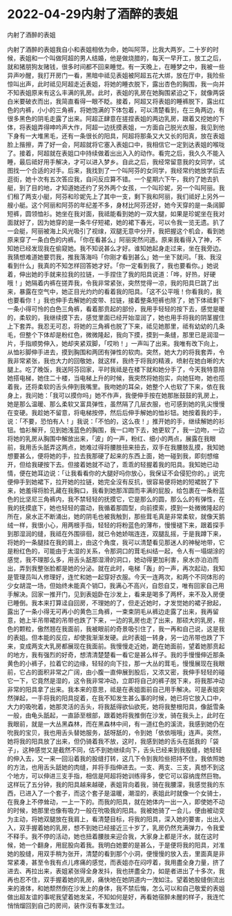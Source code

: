 # 2022-04-29内射了酒醉的表姐



内射了酒醉的表姐



内射了酒醉的表姐我自小和表姐相依为命，她叫阿萍，比我大两岁。二十岁的时候，表姐和一个叫做阿超的男人结婚，他是做烧腊的，每天一早开工，放工之后，就和猪朋狗友赌钱，很多时间都不回来睡觉。有一天晚上，在睡梦之中，我被一些异声吵醒，我打开房门一看，黑暗中祗见表姐被阿超五花大绑，放在厅中，我险些惊叫出声，此时祗见阿超走近表姐，将她的睡衣脱下，露出杏色的胸围，我一向并不知表姐原来有这么丰满的乳房。此时，表姐的乳房在她胸围紧迫之下，就像两袋白米要破衣而出，我简直看得一眼不眨。接着，阿超又将表姐的睡裤脱下，露出红色的内裤，小小的三角裤，将她饱满的下体包着，可以清楚看到，在三角两边，有很多黑色的阴毛走露了出来。阿超正肆意在搓捏表姐的两边乳房，跟着又挖她的下体，将表姐弄得呻吟声大作，阿超一边抚摸表姐，一方面自己脱光衣服，我见到他下身有一大堆黑毛，还有一条很长的阳具，阿超将那条又大又长的阳真，放在表姐脸上揩擦，弄了好一会，阿超就将它塞入表姐口中，我相信它一定到达表姐的喉咙了。接着，阿超就在表姐口中持续做着出出入入的动作。看完之后，我久久不能入睡，最后祗好用手解决，才可以进入梦乡。自此之后，我经常留意我的女同学，试图找一个合适的对手。后来，我找到了一个叫阿芬的女同学，我经常约她放学后去逛街，她十次有五次答应我，自问反应算不错。一个星期六下午，我约了她去扒艇，到了目的地，才知道她还约了另外两个女孩，一个叫珍妮，另一个叫阿丽。我们租了两支小艇，阿芬和珍妮先上了其中一支，剩下我和阿丽，我们祗好上另外一艘小艇。这个阿丽和阿芬的年纪差不多，身材比阿芬还好，她今天穿的是一条阔脚短裤，圆领恤衫。她坐在我对面，我祗能看到她的一双大腿，如果是珍妮坐在我对面就好了，因为她穿的是一条牛仔短裙，她的裙下春光，可以令我一览无遗。扒了一会艇，阿丽被海上风光吸引了视缐，双腿无意中分开，我把握这个机会，看到她原来穿了一条白色的内裤。「你在看甚么」阿丽突然问道。原来我看得入了神，不知她已经发现我在偷窥她。我不知说甚么才好。谁知她起身走过来，坐在我旁边。我猜想难道她要罚我，推我落海吗「你刚才看到甚么」她一坐下就问。「我、我沒看到什么」我真的不知怎样回答她才好。「你一定看到我了，我也要看你。」她说着，伸出她的手就来拉我的拉链，一手捏住了我的阳具说道：「哗，好热，好硬哦！」她隔着内裤在搓弄我，令我非常紧张，突然觉得一凉，我的阳具巳跳了出来，暴露在空气中，她正目光灼灼的看着我的阳具。「这不公平哦！你看我的，我也要看你！」我也伸手去解她的皮带、拉链，接着整条短裤也除了，她下体祗剩下一条小得可怜的白色三角裤，看着那贲起的部份，我用手轻轻的按下去，感觉是暖的，柔软的，我继续摸下去，感觉里面已经开始湿润了，她也用手将我的阴茎握住上下套弄。我忍无可忍，将她的三角裤也脱了下来，祗见她那里，祗有幼幼的几条毛，但整个下体却是粉红色，微微隆起，我向下摸，摸到一条缝，那里已是润湿一片，手指顺势伸入，她却夹紧双脚，「哎哟！」一声叫了出来。我唯有改下向上，从恤衫脚伸手进去，摸到胸围和两团有弹性的软肉。突然，她大力的将我套弄，令我非常紧张，我也大力的回敬她，就这样，我终于将我的精液，喷射在她白晰的大腿上。吃了晚饭，我送阿芬回家，平时我祗是在楼下就和她分手了，今天我特意陪她搭电梯，她住二十楼，当电梯上升的时候，我突然将她抱实，向她狂吻，她也揽着我，还将柔软的舌头伸到我嘴里。我吻她的耳朵，她整个人也软了下来，依在我身上，我问她：「我可以摸你吗」她不作声，我便伸手按在她那胀鼓鼓的乳房上，她是那么温暖、那么柔软又富具弹性，虽然隔了几层衣服，也可感到她的乳尖慢慢在变硬。我趁她不留意，将电梯按停，然后后伸手解她的恤衫钮。她按着我的手，说：「不要，恐怕有人！」我说：「不怕的，这么夜！」推开她的手，继续解她的衫钮。恤衫解开，见到她浅蓝色的胸围，我一口吻下去，她更软了，我一边吻，一边将她的乳房从胸围中解放出来，「波」的一声，粉红、细小的两点，展露在我眼前，我用舌头舐弄这两点，她难过得将腰肢扭来扭去，双手在我腰肢乱摸，我知她想要甚么，便将她的手，拉去我那硬了起来的东西上面，她一碰到我，即刻想缩开，但给我硬按下去。但接着她就不动了，乖乖的轻握着我的阳具。我知她已动情，便在她耳边说：「让我看看你的大腿好吗你放心，我保证不会侵犯你的。」说完便伸手到她裙下，拉开她的拉链，她完全沒有反抗，很容易便将她的短裙脱了下来，她羞得将脸孔藏在我胸口，我看到她那浑圆而丰满的屁股，给包裹在一条粉蓝色的比坚尼三角裤内，我不禁轻轻的抚摸它，它是那么的圆，那么么的有弹性，在我的抚摸底下，她也轻轻的震动，我循着那圆型，向前摸索，摸到一处微微隆起的所在，泉水正不断涌出，她的阴毛也被我触到，那些茸毛真是非常柔软，就像天鹅绒一样，我很小心，用两根手指，轻轻的将粉蓝色的薄布，慢慢褪下来，跟着探手到那湿润的缝，我祗在外围徘徊，就已令她娇喘连连，双腿乱摇，于是我蹲下来，将她的一条腿挂在我的肩上，由这个角度，我可以清楚看见那迷人的神秘地带，它是粉红色的，可能由于太湿的关系，令那洞口的茸毛纠结一起，令人有一塌煳涂的感觉，我不理那么多，用舌头舐那湿滑的洞口，她动得更加利害，泉水亦泊泊而出，弄到我整张脸都是她的分泌。就在此时，电梯「轰」的一声，再次起动，我知是管理员叫人修理好，连忙和她一起穿好衣服。今天一连两次，和两个不同体形的少女胡混一场，但始终未能真个销□，我满心不高兴，自怨自艾，唯有回家自己用手解决。回家一推开门，见到表姐卧在沙发上，看来是喝多了两杯，来不及入房便已睡倒。我本来打算迳自回房，不理她的了，但走近她时，才发觉她的裙子掀起，露出了一条小得无可再小的黄色三角裤，一束束阴毛从裤边走露了出来，我再留意，她上半吊带裙的吊带也跌了下来，一边的乳房也走了出来，那硕大的乳房，棕色的颗粒，傲然翘在我面前，我被眼前的奇景吸引住了，我一再和自己说，这是我的表姐。但本能的反应，却使我渐渐发硬。此时表姐一转身，另一边吊带也跌了下来，变成两支大乳房都展现在我面前。我慢慢走近她，跪在她面前，望着她那贲起的地方，我有强烈的好奇，想清清楚楚看一看它是甚么样子。我的手慢慢伸近那条黄色的小裤子，拉着它的边缘，轻轻的向下拉，那一大丛的茸毛，慢慢展现在我眼前，它占的面积非常之广阔，由小腹一直伸展到股后，又浓又密，我伸手轻轻的碰它一下，它竟然是湿的，这令我非常冲动，立即将自己的裤子脱下来，将我那冲动非常的阳具拿了出来。我本来的意思，祗是在表姐面前自己用手解决。可是表姐突然弹起，一手将我的阳具捉着，在我不知发生甚么事的时候，她已将它放入口中，大力的吸吮着，她那灵活的舌头，将我舐得欲仙欲死，她将我整根阳具，像舐雪条一般，由龟头舐起，一直舔至根部，跟着她将我推倒在沙发，骑在我头上，此时在我眼前，就是一大丛黑森林，而在黑森林中间，有一道红色的溪流，我感到她仍在吮我的宝贝，我也用舌头替她服务，舐呀舐的，令到她「依依哦哦」连声。突然，她将我的阳具放了出来，但仍骑着我不放，这时，我感到她的舌头在舐我的「袋子」，这种感觉又是截然不同，估不到她继续向下，舌头已经来到我股缝，她轻轻的伸入去，又一来一回沿着我的股缝打转，这几下令到我险些把持不住，我依照她的方法，也用舌头舐她的肉缝，并将手指伸进去。一支、两支、三支，真想不到这个地方，可以伸进三支手指，相信是阿超将她训练得多，使它可以容纳庞然巨物。这样玩了五分钟，我的阳具越来越硬，表姐背向着我，骑在我腰濛，我感觉我的东西，已进入了一个套子，而这个套子是温暖，潮湿的，表姐此时就像一个女骑士，在我身上不停耸动，一上一下的。而我的阳具，就在她体内一出一入，即使她不动的时候，她那里也像有吸力一般在吮吸我的阳具。我被她骑了一会儿，便由被动变为主动，将她双腿放在我肩上，看清楚目标，将我的阳具，深入她的要害，出出入入，双手握着她的乳房，想不到她已经接近三十岁了，乳房仍然充满弹力，令我爱不释手。我不停的活动，她也扭着腰肢来迎合我，大家身上都是汗水，就在这时候，她一个翻身，用屁股向着我。我明白她要的是甚么，于是便将我的阳具，对准她的股缝，用双手稍为张开，清楚的看到那个小洞，便慢慢的放入去，里面真是非常紧凑，甚至令我有点儿疼痛的感觉，而表姐亦在闷哼着，我用盡全身力量，挤了进去、再拉出来，表姐紧张得全身发抖，我也拼盡全力，如是者进出了十多次，我再也忍不住，双手握着她的乳房，痛快地在她阴道内一洩如注。望着她股缝倒流出来的液体，和她颓然倒在沙发上的身体，我不禁后悔，怎么可以和自己敬爱的表姐做出超友谊的事呢我望着她发呆，不知如何是好，再看她宿醉未醒的样子，我连忙悄悄熘回到自己的房间，装作沒有事发生过。
            

